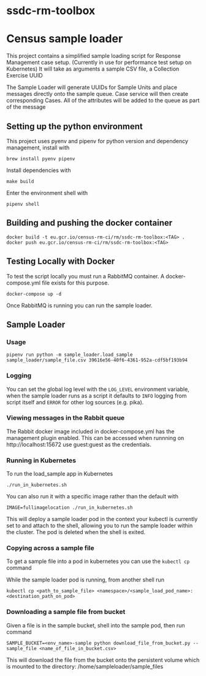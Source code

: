 # ssdc-rm-toolbox

# Census sample loader
This project contains a simplified sample loading script for Response Management case setup. (Currently in use for performance test setup on Kubernetes) It will take as arguments a sample CSV file, a Collection Exercise UUID

The Sample Loader will generate UUIDs for Sample Units and place messages directly onto the sample queue.
 Case service will then create corresponding Cases.
All of the attributes will be added to the queue as part of the message
  

## Setting up the python environment
This project uses pyenv and pipenv for python version and dependency management, install with
```shell script
brew install pyenv pipenv
```

Install dependencies with
```shell script
make build
```

Enter the environment shell with
```shell script
pipenv shell
```

## Building and pushing the docker container
```shell script
docker build -t eu.gcr.io/census-rm-ci/rm/ssdc-rm-toolbox:<TAG> .
docker push eu.gcr.io/census-rm-ci/rm/ssdc-rm-toolbox:<TAG>
```

## Testing Locally with Docker
To test the script locally you must run a RabbitMQ container. A docker-compose.yml file exists for this purpose.

```shell script
docker-compose up -d
```

Once RabbitMQ is running you can run the sample loader.


## Sample Loader
### Usage
```shell script
pipenv run python -m sample_loader.load_sample sample_loader/sample_file.csv 39616e56-40f6-4361-952a-cdf5bf193b94
```

### Logging
You can set the global log level with the `LOG_LEVEL` environment variable, when the sample loader runs as a script it defaults to `INFO` logging from script itself and `ERROR` for other log sources (e.g. pika).


### Viewing messages in the Rabbit queue
The Rabbit docker image included in docker-compose.yml has the management plugin enabled. This can be accessed when runnning on http://localhost:15672 use guest:guest as the credentials.


### Running in Kubernetes
To run the load_sample app in Kubernetes 

```shell script
./run_in_kubernetes.sh
```

You can also run it with a specific image rather than the default with
```shell script
IMAGE=fullimagelocation ./run_in_kubernetes.sh
```

This will deploy a sample loader pod in the context your kubectl is currently set to and attach to the shell, allowing you to run the sample loader within the cluster. The pod is deleted when the shell is exited.

### Copying across a sample file
To get a sample file into a pod in kubernetes you can use the `kubectl cp` command

While the sample loader pod is running, from another shell run
```shell script
kubectl cp <path_to_sample_file> <namespace>/<sample_load_pod_name>:<destination_path_on_pod>
```

### Downloading a sample file from bucket
Given a file is in the sample bucket, shell into the sample pod, then run command
```shell script
SAMPLE_BUCKET=<env_name>-sample python download_file_from_bucket.py --sample_file <name_of_file_in_bucket.csv>
```

This will download the file from the bucket onto the persistent volume which is mounted to the directory: /home/sampleloader/sample_files 


